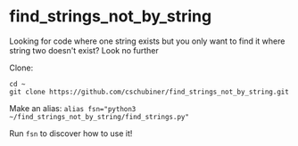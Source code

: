 # find_strings_not_by_string
Looking for code where one string exists but you only want to find it where string two doesn't exist? Look no further

Clone:
```
cd ~
git clone https://github.com/cschubiner/find_strings_not_by_string.git
```

Make an alias:
`alias fsn="python3 ~/find_strings_not_by_string/find_strings.py"`

Run `fsn` to discover how to use it!

